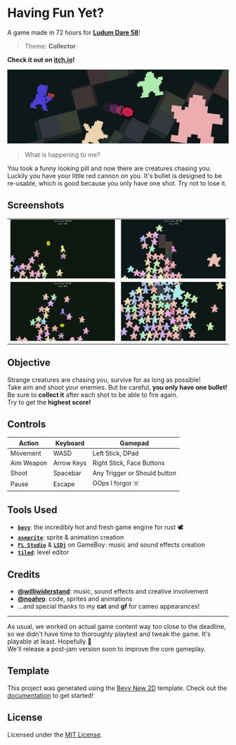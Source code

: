 # Having Fun Yet?
A game made in 72 hours for [__Ludum Dare 58__][ld]!  
> Theme: __Collector__

__Check it out on [itch.io][itch]!__

![Banner](./screenshots/banner.png)

> What is happening to me?

You took a funny looking pill and now there are creatures chasing you.  
Luckily you have your little red cannon on you. It's bullet is designed to be re-usable, which is good because you only have one shot. Try not to lose it.  

## Screenshots

|                                    |                                    |
| ---------------------------------- | ---------------------------------- |
| ![](./screenshots/screenshot1.png) | ![](./screenshots/screenshot2.png) |
| ![](./screenshots/screenshot3.png) | ![](./screenshots/screenshot4.png) |

## Objective
Strange creatures are chasing you, survive for as long as possible!  
Take aim and shoot your enemies. But be careful, __you only have one bullet!__
Be sure to __collect it__ after each shot to be able to fire again.  
Try to get the __highest score!__

## Controls
| Action     | Keyboard   | Gamepad                      |
|------------|------------|------------------------------|
| Movement   | WASD       | Left Stick, DPad             |
| Aim Weapon | Arrow Keys | Right Stick, Face Buttons    |
| Shoot      | Spacebar   | Any Trigger or Should button |
| Pause      | Escape     | OOps I forgor ☠️             |

## Tools Used
- __[`bevy`]__: the incredibly hot and fresh game engine for rust 🕊
- __[`aseprite`]__: sprite & animation creation
- __[`FL Studio`]__ & __[`LSDj`]__ on GameBoy: music and sound effects creation
- __[`tiled`]__: level editor

## Credits
- __[@williwiderstand]__: music, sound effects and creative involvement
- __[@noahro]__: code, sprites and animations
- ...and special thanks to my __cat__ and __gf__ for cameo appearances!

---

As usual, we worked on actual game content way too close to the deadline, so we didn't have time to thoroughly playtest and tweak the game. It's playable at least. Hopefully 🤷  
We'll release a post-jam version soon to improve the core gameplay.

## Template
This project was generated using the [Bevy New 2D](https://github.com/TheBevyFlock/bevy_new_2d) template.
Check out the [documentation](https://github.com/TheBevyFlock/bevy_new_2d/blob/main/README.md) to get started!

## License
Licensed under the [MIT License](./LICENSE).

[ld]: https://ldjam.com/events/ludum-dare/58/having-fun-yet
[itch]: https://noahro.itch.io/having-fun-yet
[`bevy`]: https://bevy.org/
[`aseprite`]: https://www.aseprite.org/
[`tiled`]: https://www.mapeditor.org/
[`LSDj`]: https://www.littlesounddj.com/lsd/index.php
[`FL Studio`]: https://www.image-line.com/fl-studio/
[@williwiderstand]: https://ldjam.com/users/williwiderstand
[@noahro]: https://ldjam.com/users/noahro

